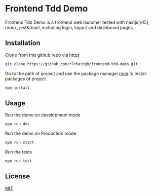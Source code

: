 # Frontend Tdd Demo
Frontend Tdd Demo is a frontend web launcher tested with nextjs(v15), redux, jest&react, including login, logout and dashboard pages.

## Installation
Clone from this github repo via https
 
```bash
git clone https://github.com/r7chardgh/frontend-tdd-demo.git
```

Go to the path of project and use the package manager [npm](https://nodejs.org/en) to install packages of project.

```bash
npm install
```

## Usage

Run the demo on development mode

```bash
npm run dev
```

Run the demo on Production mode

```bash
npm run start
```

Run the tests

```bash
npm run test
```

## License

[MIT](https://choosealicense.com/licenses/mit/)